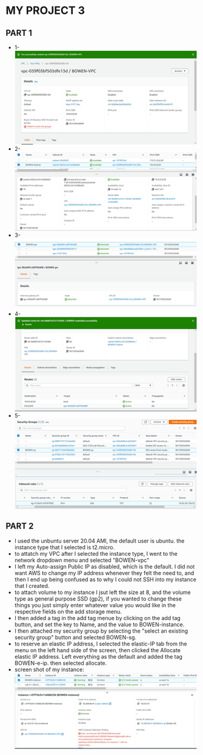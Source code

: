 # MY PROJECT 3

## PART 1
- 1-
![VPCCreated](images/VPCCreated.PNG)
- 2- 
![subnet](images/subnet.png)
- 3-
![Gw](images/GW.png)
- 4-
![RT](images/RT.png)
- 5-
![SG](images/SG.png)

## PART 2
- I used the unbuntu server 20.04 AMI, the default user is ubuntu. the instance type that I selected is t2.micro. 
- to attatch my VPC after I selected the instance type, I went to the network dropdown menu and selected "BOWEN-vpc"
- I left my Auto-assign Public IP as disabled, which is the default. I did not want AWS to change my IP address whenever they felt the need to, and then I end up being confused as to why I could not SSH into my instance that I created. 
- to attach volume to my instance I jsut left the size at 8, and the volume type as general purpose SSD (gp2), if you wanted to change these things you just simply enter whatever value you would like in the respective fields on the add storage menu. 
- I then added a tag in the add tag menue by clicking on the add tag button, and set the key to Name, and the value to BOWEN-instance.
- I then attached my security group by selecting the "select an existing security group" button and selected BOWEN-sg.
- to reserve an elastic IP address, I selected the elastic-IP tab from the menu on the left hand side of the screen, then clicked the Allocate elastic IP address. Left everything as the default and added the tag BOWEN-e-ip. then selected allocate. 
- screen shot of my instance:
![instance](images/instance.png)
